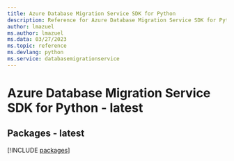 ```yaml
---
title: Azure Database Migration Service SDK for Python
description: Reference for Azure Database Migration Service SDK for Python
author: lmazuel
ms.author: lmazuel
ms.data: 03/27/2023
ms.topic: reference
ms.devlang: python
ms.service: databasemigrationservice
---
```

# Azure Database Migration Service SDK for Python - latest
## Packages - latest
[!INCLUDE [packages](database-migration-service-index.md)]